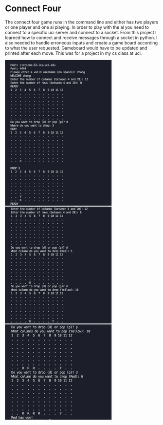 # Connect Four

The connect four game runs in the command line and either has two players or one player and one ai playing. In order to play with the ai you need to connect to a specific uci server and connect to a socket. From this project I learned how to connect and receive messages through a socket in python. I also needed to handle erroneous inputs and create a game board according to what the user requested. Gameboard would have to be updated and printed after each move. This was for a project in my cs class at uci.

<img width="350" alt="screenshot" src="imgs/img3.png">

<img width="350" alt="screenshot" src="imgs/img1.png">

<img width="350" alt="screenshot" src="imgs/img2.png">
